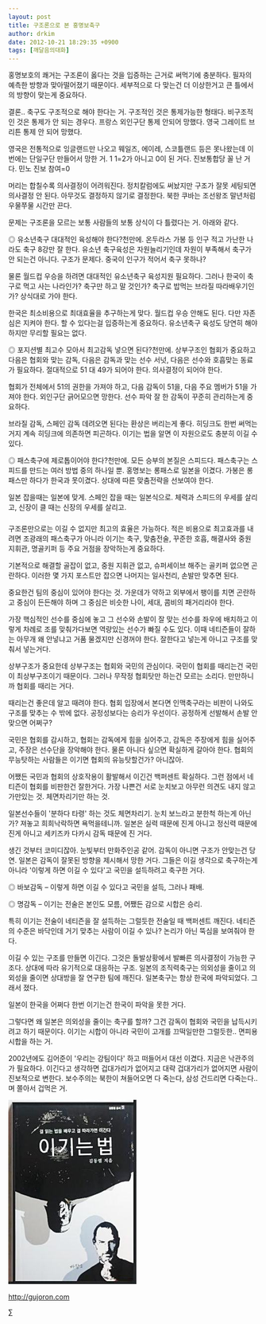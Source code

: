 ```yaml
---
layout: post
title: 구조론으로 본 홍명보축구
author: drkim
date: 2012-10-21 18:29:35 +0900
tags: [깨달음의대화]
---
```


  홍명보호의 쾌거는 구조론이 옳다는 것을 입증하는 근거로 써먹기에 충분하다. 필자의 예측한 방향과 맞아떨어졌기 때문이다. 세부적으로 다 맞는건 더 이상한거고 큰 틀에서의 방향이 맞는게 중요하다.


결론.. 축구도 구조적으로 해야 한다는 거. 구조적인 것은 통제가능한 형태다. 비구조적인 것은 통제가 안 되는 경우다. 프랑스 외인구단 통제 안되어 망했다. 영국 그레이트 브리튼 통제 안 되어 망했다.


영국은 전통적으로 잉글랜드만 나오고 웨일즈, 에이레, 스코틀랜드 등은 못나왔는데 이번에는 단일구단 만들어서 망한 거. 1 1=2가 아니고 0이 된 거다. 진보통합당 꼴 난 거다. 민노 진보 참여=0


머리는 합칠수록 의사결정이 어려워진다. 정치칼럼에도 써놨지만 구조가 잘못 세팅되면 의사결정 안 된다. 아무것도 결정하지 않기로 결정한다. 북한 쿠바는 조선왕조 말년처럼 우물쭈물 시간만 끈다.


문제는 구조론을 모르는 보통 사람들의 보통 상식이 다 틀렸다는 거. 아래와 같다.




◎ 유소년축구 대대적인 육성해야 한다?천만에. 온두라스 가봉 등 인구 적고 가난한 나라도 축구 8강만 잘 한다. 유소년 축구육성은 자원늘리기인데 자원이 부족해서 축구가 안 되는건 아니다. 구조가 문제다. 중국이 인구가 적어서 축구 못하나?


물론 월드컵 우승을 하려면 대대적인 유소년축구 육성지원 필요하다. 그러나 한국이 축구로 먹고 사는 나라인가? 축구만 하고 말 것인가? 축구로 밥먹는 브라질 따라배우기인가? 상식대로 가야 한다.


한국은 최소비용으로 최대효율을 추구하는게 맞다. 월드컵 우승 안해도 된다. 다만 자존심은 지켜야 한다. 할 수 있다는걸 입증하는게 중요하다. 유소년축구 육성도 당연히 해야하지만 무리할 필요는 없다.




◎ 포지션별 최고수 모아서 최고감독 넣으면 된다?천만에. 상부구조인 협회가 중요하고 다음은 협회와 맞는 감독, 다음은 감독과 맞는 선수 서넛, 다음은 선수와 호흡맞는 동료가 필요하다. 절대적으로 51 대 49가 되어야 한다. 의사결정이 되어야 한다.


협회가 전체에서 51의 권한을 가져야 하고, 다음 감독이 51을, 다음 주요 멤버가 51을 가져야 한다. 외인구단 긁어모으면 망한다. 선수 파악 잘 한 감독이 꾸준히 관리하는게 중요하다.


브라질 감독, 스페인 감독 데려오면 된다는 환상은 버리는게 좋다. 히딩크도 한번 써먹는거지 계속 히딩크에 의존하면 피곤하다. 이기는 법을 알면 이 자원으로도 충분히 이길 수 있다.




◎ 패스축구에 제로톱이어야 한다?천만에. 모든 승부의 본질은 스피드다. 패스축구는 스피드를 만드는 여러 방법 중의 하나일 뿐. 홍명보는 롱패스로 일본을 이겼다. 가봉은 롱패스만 하다가 한국과 못이겼다. 상대에 따른 맞춤전략을 선보여야 한다.


일본 잡을때는 일본에 맞게. 스페인 잡을 때는 일본식으로. 체력과 스피드의 우세를 살리고, 신장이 클 때는 신장의 우세를 살리고.




###


구조론만으로는 이길 수 없지만 최고의 효율은 가능하다. 적은 비용으로 최고효과를 내려면 조광래의 패스축구가 아니라 이기는 축구, 맞춤전술, 꾸준한 호흡, 해결사와 중원 지휘관, 명골키퍼 등 주요 거점을 장악하는게 중요하다.


기본적으로 해결할 골잡이 없고, 중원 지휘관 없고, 슈퍼세이브 해주는 골키퍼 없으면 곤란하다. 이러한 몇 가지 포스트만 잡으면 나머지는 일사천리, 손발만 맞추면 된다.


중요한건 팀의 중심이 있어야 한다는 것. 가운데가 약하고 외부에서 팽이를 치면 곤란하고 중심이 든든해야 하며 그 중심은 비슷한 나이, 세대, 콤비의 패거리라야 한다.


가장 핵심적인 선수를 중심에 놓고 그 선수와 손발이 잘 맞는 선수를 좌우에 배치하고 이렇게 차례로 조를 맞춰가다보면 역량있는 선수가 빠질 수도 있다. 이때 네티즌들이 잘하는 아무개 왜 안넣냐고 거품 물겠지만 신경꺼야 한다. 잘한다고 넣는게 아니고 구조를 맞춰서 넣는거다.


상부구조가 중요한데 상부구조는 협회와 국민의 관심이다. 국민이 협회를 때리는건 국민이 최상부구조이기 때문이다. 그러나 무작정 협회탓만 하는건 모르는 소리다. 만만하니까 협회를 때리는 거다.


때리는건 좋은데 알고 때려야 한다. 협회 입장에서 본다면 인맥축구라는 비판이 나와도 구조를 맞추는 수 밖에 없다. 공정성보다는 승리가 우선이다. 공정하게 선발해서 손발 안맞으면 어쩌구?


국민은 협회를 감시하고, 협회는 감독에게 힘을 실어주고, 감독은 주장에게 힘을 실어주고, 주장은 선수단을 장악해야 한다. 물론 아니다 싶으면 확실하게 갈아야 한다. 협회의 무능탓하는 사람들은 이기면 협회의 유능탓할건가? 아니잖아.


어쨌든 국민과 협회의 상호작용이 활발해서 이긴건 백퍼센트 확실하다. 그런 점에서 네티즌이 협회를 비판한건 잘한거다. 가장 나쁜건 서로 눈치보고 아무런 의견도 내지 않고 가만있는 것. 체면차리기만 하는 것.


일본선수들이 '분하다 타령' 하는 것도 체면차리기. 눈치 보느라고 분한척 하는게 아닌가? 져놓고 희희낙락하면 욕먹을테니까. 일본은 실력 때문에 진게 아니고 정신력 때문에 진게 아니고 세키즈카 다카시 감독 때문에 진 거다.


생긴 것부터 코미디잖아. 눈빛부터 만화주인공 같어. 감독이 아니면 구조가 안맞는건 당연. 일본은 감독이 잘못된 방향을 제시해서 망한 거다. 그들은 이길 생각으로 축구하는게 아니라 '이렇게 하면 이길 수 있다'고 국민을 설득하려고 축구한 거다.





  ◎ 바보감독 – 이렇게 하면 이길 수 있다고 국민을 설득, 그러나 패배.



  ◎ 명감독 – 이기는 전술은 본인도 모름, 어쨌든 감으로 시합은 승리.



특히 이기는 전술이 네티즌을 잘 설득하는 그럴듯한 전술일 때 백퍼센트 깨진다. 네티즌의 수준은 바닥인데 거기 맞추는 사람이 이길 수 있나? 논리가 아닌 뚝심을 보여줘야 한다.


이길 수 있는 구조를 만들면 이긴다. 그것은 돌발상황에서 발빠른 의사결정이 가능한 구조다. 상대에 따라 유기적으로 대응하는 구조. 일본의 조직력축구는 의외성을 줄이고 의외성을 줄이면 상대방을 잘 연구한 팀에 깨진다. 일본축구는 항상 한국에 파악되었다. 그래서 졌다.


일본이 한국을 어쩌다 한번 이기는건 한국이 파악을 못한 거다.


그렇다면 왜 일본은 의외성을 줄이는 축구를 할까? 그건 감독이 협회와 국민을 납득시키려고 하기 때문이다. 이기는 시합이 아니라 국민이 고개를 끄떡일만한 그럴듯한.. 면피용시합을 하는 거.


2002년에도 김어준이 '우리는 강팀이다' 하고 떠들어서 대선 이겼다. 지금은 낙관주의가 필요하다. 이긴다고 생각하면 겁대가리가 없어지고 대략 겁대가리가 없어지면 사람이 진보적으로 변한다. 보수주의는 북한이 쳐들어오면 다 죽는다, 삼성 건드리면 다죽는다..며 쫄아서 겁먹은 거.























  ![](/files/attach/images/199/290/248/123456.JPG)












  http://gujoron.com


  ∑
